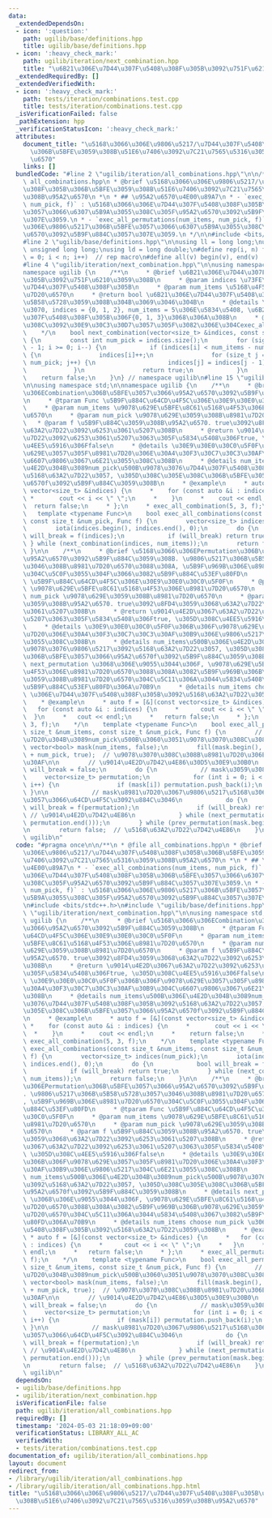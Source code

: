 ```yaml
---
data:
  _extendedDependsOn:
  - icon: ':question:'
    path: ugilib/base/definitions.hpp
    title: ugilib/base/definitions.hpp
  - icon: ':heavy_check_mark:'
    path: ugilib/iteration/next_combination.hpp
    title: "\u6B21\u306E\u7D44\u307F\u5408\u308F\u305B\u3092\u751F\u6210\u3059\u308B"
  _extendedRequiredBy: []
  _extendedVerifiedWith:
  - icon: ':heavy_check_mark:'
    path: tests/iteration/combinations.test.cpp
    title: tests/iteration/combinations.test.cpp
  _isVerificationFailed: false
  _pathExtension: hpp
  _verificationStatusIcon: ':heavy_check_mark:'
  attributes:
    document_title: "\u5168\u3066\u306E\u9806\u5217/\u7D44\u307F\u5408\u308F\u305B\
      \u306B\u5BFE\u3059\u308B\u51E6\u7406\u3092\u7C21\u7565\u5316\u3059\u308B\u95A2\
      \u6570"
    links: []
  bundledCode: "#line 2 \"ugilib/iteration/all_combinations.hpp\"\n\n/**\n * @file\
    \ all_combinations.hpp\n * @brief \u5168\u3066\u306E\u9806\u5217/\u7D44\u307F\u5408\
    \u308F\u305B\u306B\u5BFE\u3059\u308B\u51E6\u7406\u3092\u7C21\u7565\u5316\u3059\
    \u308B\u95A2\u6570\n *\n * ## \u95A2\u6570\u4E00\u89A7\n * - `exec_all_combinations(num_items,\
    \ num_pick, f)` : \u5168\u3066\u306E\u7D44\u307F\u5408\u308F\u305B\u306B\u5BFE\
    \u3057\u3066\u6307\u5B9A\u3055\u308C\u305F\u95A2\u6570\u3092\u5B9F\u884C\u3057\
    \u307E\u3059.\n * - `exec_all_permutations(num_items, num_pick, f)` : \u5168\u3066\
    \u306E\u9806\u5217\u306B\u5BFE\u3057\u3066\u6307\u5B9A\u3055\u308C\u305F\u95A2\
    \u6570\u3092\u5B9F\u884C\u3057\u307E\u3059.\n */\n\n#include <bits/stdc++.h>\n\
    #line 2 \"ugilib/base/definitions.hpp\"\n\nusing ll = long long;\nusing ull =\
    \ unsigned long long;\nusing ld = long double;\n#define rep(i, n) for(size_t i\
    \ = 0; i < n; i++)  // rep macro\n#define all(v) begin(v), end(v)  // all iterator\n\
    #line 4 \"ugilib/iteration/next_combination.hpp\"\n\nusing namespace std;\n\n\
    namespace ugilib {\n    /**\n     * @brief \u6B21\u306E\u7D44\u307F\u5408\u308F\
    \u305B\u3092\u751F\u6210\u3059\u308B\n     * @param indices \u73FE\u5728\u306E\
    \u7D44\u307F\u5408\u308F\u305B\n     * @param num_items \u5168\u4F53\u306E\u8981\
    \u7D20\u6570\n     * @return bool \u6B21\u306E\u7D44\u307F\u5408\u308F\u305B\u304C\
    \u5B58\u5728\u3059\u308B\u304B\u3069\u3046\u304B\n     * @details \u4F8B\u3048\
    \u3070, indices = {0, 1, 2}, num_items = 5\u306E\u5834\u5408, \u6B21\u306E\u7D44\
    \u307F\u5408\u308F\u305B\u306F{0, 1, 3}\u3068\u306A\u308B\n     * @details \u3053\
    \u308C\u3092\u30E9\u30C3\u30D7\u3057\u305F\u3082\u306E\u304Cexec_all_combination\n\
    \    */\n    bool next_combination(vector<size_t> &indices, const size_t &num_items)\
    \ {\n        const int num_pick = indices.size();\n        for (signed i = num_pick\
    \ - 1; i >= 0; i--) {\n            if (indices[i] < num_items - num_pick + i)\
    \ {\n                indices[i]++;\n                for (size_t j = i + 1; j <\
    \ num_pick; j++) {\n                    indices[j] = indices[j - 1] + 1;\n   \
    \             }\n                return true;\n            }\n        }\n    \
    \    return false;\n    }\n} // namespace ugilib\n#line 15 \"ugilib/iteration/all_combinations.hpp\"\
    \n\nusing namespace std;\n\nnamespace ugilib {\n    /**\n     * @brief \u5168\u3066\
    \u306ECombination\u306B\u5BFE\u3057\u3066\u95A2\u6570\u3092\u5B9F\u884C\u3059\u308B\
    \n     * @tparam Func \u5B9F\u884C\u64CD\u4F5C\u306E\u30E9\u30E0\u30C0\u5F0F\n\
    \     * @param num_items \u9078\u629E\u5BFE\u8C61\u5168\u4F53\u306E\u8981\u7D20\
    \u6570\n     * @param num_pick \u9078\u629E\u3059\u308B\u8981\u7D20\u6570\n  \
    \   * @param f \u5B9F\u884C\u3059\u308B\u95A2\u6570. true\u3092\u8FD4\u3059\u3068\
    \u63A2\u7D22\u3092\u6253\u3061\u5207\u308B\n     * @return \u9014\u4E2D\u3067\u63A2\
    \u7D22\u3092\u6253\u3061\u5207\u3063\u305F\u5834\u5408\u306Ftrue, \u305D\u308C\
    \u4EE5\u5916\u306Ffalse\n     * @details \u30E9\u30E0\u30C0\u5F0F\u306B\u306F\u9078\
    \u629E\u3057\u305F\u8981\u7D20\u306E\u30A4\u30F3\u30C7\u30C3\u30AF\u30B9\u304C\
    \u6607\u9806\u3067\u6E21\u3055\u308C\u308B\n     * @details num_items\u500B\u306E\
    \u4E2D\u304B\u3089num_pick\u500B\u9078\u3076\u7D44\u307F\u5408\u308F\u305B\u3092\
    \u5168\u63A2\u7D22\u3057, \u305D\u308C\u305E\u308C\u306B\u5BFE\u3057\u3066\u95A2\
    \u6570f\u3092\u5B9F\u884C\u3059\u308B\n     * @example\n     * auto f = [&](const\
    \ vector<size_t> &indices) {\n     *    for (const auto &i : indices) {\n    \
    \ *       cout << i << \" \";\n     *    }\n     *    cout << endl;\n     *  \
    \  return false;\n     * };\n     * exec_all_combination(5, 3, f);\n    */\n \
    \   template <typename Func>\n    bool exec_all_combinations(const size_t &num_items,\
    \ const size_t &num_pick, Func f) {\n        vector<size_t> indices(num_pick);\n\
    \        iota(indices.begin(), indices.end(), 0);\n        do {\n            bool\
    \ will_break = f(indices);\n            if (will_break) return true;\n       \
    \ } while (next_combination(indices, num_items));\n        return false;\n   \
    \ }\n\n    /**\n     * @brief \u5168\u3066\u306EPermutation\u306B\u5BFE\u3057\u3066\
    \u95A2\u6570\u3092\u5B9F\u884C\u3059\u308B. \u9806\u5217\u306B\u5B58\u5728\u3057\
    \u3046\u308B\u8981\u7D20\u6570\u3088\u308A, \u5B9F\u969B\u306E\u8981\u7D20\u6570\
    \u304C\u5C0F\u3055\u304F\u3066\u3082\u5B9F\u884C\u53EF\u80FD\n     * @tparam Func\
    \ \u5B9F\u884C\u64CD\u4F5C\u306E\u30E9\u30E0\u30C0\u5F0F\n     * @param num_items\
    \ \u9078\u629E\u5BFE\u8C61\u5168\u4F53\u306E\u8981\u7D20\u6570\n     * @param\
    \ num_pick \u9078\u629E\u3059\u308B\u8981\u7D20\u6570\n     * @param f \u5B9F\u884C\
    \u3059\u308B\u95A2\u6570. true\u3092\u8FD4\u3059\u3068\u63A2\u7D22\u3092\u6253\
    \u3061\u5207\u308B\n     * @return \u9014\u4E2D\u3067\u63A2\u7D22\u3092\u6253\u3061\
    \u5207\u3063\u305F\u5834\u5408\u306Ftrue, \u305D\u308C\u4EE5\u5916\u306Ffalse\n\
    \     * @details \u30E9\u30E0\u30C0\u5F0F\u306B\u306F\u9078\u629E\u3057\u305F\u8981\
    \u7D20\u306E\u30A4\u30F3\u30C7\u30C3\u30AF\u30B9\u306E\u9806\u5217\u304C\u6E21\
    \u3055\u308C\u308B\n     * @details num_items\u500B\u306E\u4E2D\u304B\u3089num_pick\u500B\
    \u9078\u3076\u9806\u5217\u3092\u5168\u63A2\u7D22\u3057, \u305D\u308C\u305E\u308C\
    \u306B\u5BFE\u3057\u3066\u95A2\u6570f\u3092\u5B9F\u884C\u3059\u308B\n     * @details\
    \ next_permutation \u3068\u306E\u9055\u3044\u306F, \u9078\u629E\u5BFE\u8C61\u5168\
    \u4F53\u306E\u8981\u7D20\u6570\u3088\u308A\u3082\u5B9F\u969B\u306B\u9078\u629E\
    \u3059\u308B\u8981\u7D20\u6570\u304C\u5C11\u306A\u3044\u5834\u5408\u3067\u3082\
    \u5B9F\u884C\u53EF\u80FD\u306A\u70B9\n     * @details num_items choose num_pick\
    \ \u306E\u7D44\u307F\u5408\u308F\u305B\u3092\u5168\u63A2\u7D22\u3059\u308B\n \
    \    * @example\n     * auto f = [&](const vector<size_t> &indices) {\n     *\
    \   for (const auto &i : indices) {\n     *      cout << i << \" \";\n     * \
    \  }\n     *   cout << endl;\n     *   return false;\n     * };\n     * exec_all_permutations(5,\
    \ 3, f);\n    */\n    template <typename Func>\n    bool exec_all_permutations(const\
    \ size_t &num_items, const size_t &num_pick, Func f) {\n        // \u5168\u8981\
    \u7D20\u304B\u3089num_pick\u500B\u3060\u3051\u9078\u3070\u308C\u308B\n       \
    \ vector<bool> mask(num_items, false);\n        fill(mask.begin(), mask.begin()\
    \ + num_pick, true);  // \u9078\u3070\u308C\u308B\u8981\u7D20\u306E\u30DE\u30B9\
    \u30AF\n\n        // \u9014\u4E2D\u7D42\u4E86\u30D5\u30E9\u30B0\n        bool\
    \ will_break = false;\n        do {\n            // mask\u3059\u308B\n       \
    \     vector<size_t> permutation;\n            for (int i = 0; i < mask.size();\
    \ i++) {\n                if (mask[i]) permutation.push_back(i);\n           \
    \ }\n\n            // mask\u8981\u7D20\u3067\u9806\u5217\u5168\u3066\u306B\u5BFE\
    \u3057\u3066\u64CD\u4F5C\u3092\u884C\u3046\n            do {\n               \
    \ will_break = f(permutation);\n                if (will_break) return true; \
    \ // \u9014\u4E2D\u7D42\u4E86\n            } while (next_permutation(permutation.begin(),\
    \ permutation.end()));\n        } while (prev_permutation(mask.begin(), mask.end()));\n\
    \n        return false;  // \u5168\u63A2\u7D22\u7D42\u4E86\n    }\n}  // namespace\
    \ ugilib\n"
  code: "#pragma once\n\n/**\n * @file all_combinations.hpp\n * @brief \u5168\u3066\
    \u306E\u9806\u5217/\u7D44\u307F\u5408\u308F\u305B\u306B\u5BFE\u3059\u308B\u51E6\
    \u7406\u3092\u7C21\u7565\u5316\u3059\u308B\u95A2\u6570\n *\n * ## \u95A2\u6570\
    \u4E00\u89A7\n * - `exec_all_combinations(num_items, num_pick, f)` : \u5168\u3066\
    \u306E\u7D44\u307F\u5408\u308F\u305B\u306B\u5BFE\u3057\u3066\u6307\u5B9A\u3055\
    \u308C\u305F\u95A2\u6570\u3092\u5B9F\u884C\u3057\u307E\u3059.\n * - `exec_all_permutations(num_items,\
    \ num_pick, f)` : \u5168\u3066\u306E\u9806\u5217\u306B\u5BFE\u3057\u3066\u6307\
    \u5B9A\u3055\u308C\u305F\u95A2\u6570\u3092\u5B9F\u884C\u3057\u307E\u3059.\n */\n\
    \n#include <bits/stdc++.h>\n#include \"ugilib/base/definitions.hpp\"\n#include\
    \ \"ugilib/iteration/next_combination.hpp\"\n\nusing namespace std;\n\nnamespace\
    \ ugilib {\n    /**\n     * @brief \u5168\u3066\u306ECombination\u306B\u5BFE\u3057\
    \u3066\u95A2\u6570\u3092\u5B9F\u884C\u3059\u308B\n     * @tparam Func \u5B9F\u884C\
    \u64CD\u4F5C\u306E\u30E9\u30E0\u30C0\u5F0F\n     * @param num_items \u9078\u629E\
    \u5BFE\u8C61\u5168\u4F53\u306E\u8981\u7D20\u6570\n     * @param num_pick \u9078\
    \u629E\u3059\u308B\u8981\u7D20\u6570\n     * @param f \u5B9F\u884C\u3059\u308B\
    \u95A2\u6570. true\u3092\u8FD4\u3059\u3068\u63A2\u7D22\u3092\u6253\u3061\u5207\
    \u308B\n     * @return \u9014\u4E2D\u3067\u63A2\u7D22\u3092\u6253\u3061\u5207\u3063\
    \u305F\u5834\u5408\u306Ftrue, \u305D\u308C\u4EE5\u5916\u306Ffalse\n     * @details\
    \ \u30E9\u30E0\u30C0\u5F0F\u306B\u306F\u9078\u629E\u3057\u305F\u8981\u7D20\u306E\
    \u30A4\u30F3\u30C7\u30C3\u30AF\u30B9\u304C\u6607\u9806\u3067\u6E21\u3055\u308C\
    \u308B\n     * @details num_items\u500B\u306E\u4E2D\u304B\u3089num_pick\u500B\u9078\
    \u3076\u7D44\u307F\u5408\u308F\u305B\u3092\u5168\u63A2\u7D22\u3057, \u305D\u308C\
    \u305E\u308C\u306B\u5BFE\u3057\u3066\u95A2\u6570f\u3092\u5B9F\u884C\u3059\u308B\
    \n     * @example\n     * auto f = [&](const vector<size_t> &indices) {\n    \
    \ *    for (const auto &i : indices) {\n     *       cout << i << \" \";\n   \
    \  *    }\n     *    cout << endl;\n     *    return false;\n     * };\n     *\
    \ exec_all_combination(5, 3, f);\n    */\n    template <typename Func>\n    bool\
    \ exec_all_combinations(const size_t &num_items, const size_t &num_pick, Func\
    \ f) {\n        vector<size_t> indices(num_pick);\n        iota(indices.begin(),\
    \ indices.end(), 0);\n        do {\n            bool will_break = f(indices);\n\
    \            if (will_break) return true;\n        } while (next_combination(indices,\
    \ num_items));\n        return false;\n    }\n\n    /**\n     * @brief \u5168\u3066\
    \u306EPermutation\u306B\u5BFE\u3057\u3066\u95A2\u6570\u3092\u5B9F\u884C\u3059\u308B\
    . \u9806\u5217\u306B\u5B58\u5728\u3057\u3046\u308B\u8981\u7D20\u6570\u3088\u308A\
    , \u5B9F\u969B\u306E\u8981\u7D20\u6570\u304C\u5C0F\u3055\u304F\u3066\u3082\u5B9F\
    \u884C\u53EF\u80FD\n     * @tparam Func \u5B9F\u884C\u64CD\u4F5C\u306E\u30E9\u30E0\
    \u30C0\u5F0F\n     * @param num_items \u9078\u629E\u5BFE\u8C61\u5168\u4F53\u306E\
    \u8981\u7D20\u6570\n     * @param num_pick \u9078\u629E\u3059\u308B\u8981\u7D20\
    \u6570\n     * @param f \u5B9F\u884C\u3059\u308B\u95A2\u6570. true\u3092\u8FD4\
    \u3059\u3068\u63A2\u7D22\u3092\u6253\u3061\u5207\u308B\n     * @return \u9014\u4E2D\
    \u3067\u63A2\u7D22\u3092\u6253\u3061\u5207\u3063\u305F\u5834\u5408\u306Ftrue,\
    \ \u305D\u308C\u4EE5\u5916\u306Ffalse\n     * @details \u30E9\u30E0\u30C0\u5F0F\
    \u306B\u306F\u9078\u629E\u3057\u305F\u8981\u7D20\u306E\u30A4\u30F3\u30C7\u30C3\
    \u30AF\u30B9\u306E\u9806\u5217\u304C\u6E21\u3055\u308C\u308B\n     * @details\
    \ num_items\u500B\u306E\u4E2D\u304B\u3089num_pick\u500B\u9078\u3076\u9806\u5217\
    \u3092\u5168\u63A2\u7D22\u3057, \u305D\u308C\u305E\u308C\u306B\u5BFE\u3057\u3066\
    \u95A2\u6570f\u3092\u5B9F\u884C\u3059\u308B\n     * @details next_permutation\
    \ \u3068\u306E\u9055\u3044\u306F, \u9078\u629E\u5BFE\u8C61\u5168\u4F53\u306E\u8981\
    \u7D20\u6570\u3088\u308A\u3082\u5B9F\u969B\u306B\u9078\u629E\u3059\u308B\u8981\
    \u7D20\u6570\u304C\u5C11\u306A\u3044\u5834\u5408\u3067\u3082\u5B9F\u884C\u53EF\
    \u80FD\u306A\u70B9\n     * @details num_items choose num_pick \u306E\u7D44\u307F\
    \u5408\u308F\u305B\u3092\u5168\u63A2\u7D22\u3059\u308B\n     * @example\n    \
    \ * auto f = [&](const vector<size_t> &indices) {\n     *   for (const auto &i\
    \ : indices) {\n     *      cout << i << \" \";\n     *   }\n     *   cout <<\
    \ endl;\n     *   return false;\n     * };\n     * exec_all_permutations(5, 3,\
    \ f);\n    */\n    template <typename Func>\n    bool exec_all_permutations(const\
    \ size_t &num_items, const size_t &num_pick, Func f) {\n        // \u5168\u8981\
    \u7D20\u304B\u3089num_pick\u500B\u3060\u3051\u9078\u3070\u308C\u308B\n       \
    \ vector<bool> mask(num_items, false);\n        fill(mask.begin(), mask.begin()\
    \ + num_pick, true);  // \u9078\u3070\u308C\u308B\u8981\u7D20\u306E\u30DE\u30B9\
    \u30AF\n\n        // \u9014\u4E2D\u7D42\u4E86\u30D5\u30E9\u30B0\n        bool\
    \ will_break = false;\n        do {\n            // mask\u3059\u308B\n       \
    \     vector<size_t> permutation;\n            for (int i = 0; i < mask.size();\
    \ i++) {\n                if (mask[i]) permutation.push_back(i);\n           \
    \ }\n\n            // mask\u8981\u7D20\u3067\u9806\u5217\u5168\u3066\u306B\u5BFE\
    \u3057\u3066\u64CD\u4F5C\u3092\u884C\u3046\n            do {\n               \
    \ will_break = f(permutation);\n                if (will_break) return true; \
    \ // \u9014\u4E2D\u7D42\u4E86\n            } while (next_permutation(permutation.begin(),\
    \ permutation.end()));\n        } while (prev_permutation(mask.begin(), mask.end()));\n\
    \n        return false;  // \u5168\u63A2\u7D22\u7D42\u4E86\n    }\n}  // namespace\
    \ ugilib\n"
  dependsOn:
  - ugilib/base/definitions.hpp
  - ugilib/iteration/next_combination.hpp
  isVerificationFile: false
  path: ugilib/iteration/all_combinations.hpp
  requiredBy: []
  timestamp: '2024-05-03 21:18:09+09:00'
  verificationStatus: LIBRARY_ALL_AC
  verifiedWith:
  - tests/iteration/combinations.test.cpp
documentation_of: ugilib/iteration/all_combinations.hpp
layout: document
redirect_from:
- /library/ugilib/iteration/all_combinations.hpp
- /library/ugilib/iteration/all_combinations.hpp.html
title: "\u5168\u3066\u306E\u9806\u5217/\u7D44\u307F\u5408\u308F\u305B\u306B\u5BFE\u3059\
  \u308B\u51E6\u7406\u3092\u7C21\u7565\u5316\u3059\u308B\u95A2\u6570"
---
```

